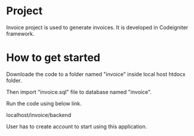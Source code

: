 # Project
Invoice project is used to generate invoices. It is developed in Codeigniter framework.

# How to get started
Downloade the code to a folder named "invoice" inside local host htdocx folder.

Then import "invoice.sql" file to database named "invoice".

Run the code using below link.

localhost/invoice/backend

User has to create account to start using this application.

